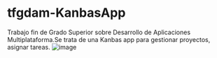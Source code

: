 # tfgdam-KanbasApp
Trabajo fin de Grado Superior sobre Desarrollo de Aplicaciones Multiplataforma.Se trata de una Kanbas app para gestionar proyectos, asignar tareas. 
![image](https://user-images.githubusercontent.com/94927052/226299728-fa96a9ce-35f5-4beb-bd6c-de25535c9af6.png)
